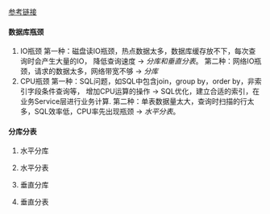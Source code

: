 [参考链接](https://mp.weixin.qq.com/s/6O23YO-AKv_faCMajs_lPQ)
#### 数据库瓶颈
1. IO瓶颈
  第一种：磁盘读IO瓶颈，热点数据太多，数据库缓存放不下，每次查询时会产生大量的IO，
降低查询速度 -> *分库和垂直分表*。
  第二种：网络IO瓶颈，请求的数据太多，网络带宽不够 -> *分库*
2. CPU瓶颈
  第一种：SQL问题，如SQL中包含join，group by，order by，非索引字段条件查询等，
增加CPU运算的操作 -> SQL优化，建立合适的索引，在业务Service层进行业务计算.
  第二种：单表数据量太大，查询时扫描的行太多，SQL效率低，CPU率先出现瓶颈 -> *水平分表*。

#### 分库分表
1. 水平分库

2. 水平分表

3. 垂直分库

4. 垂直分表
